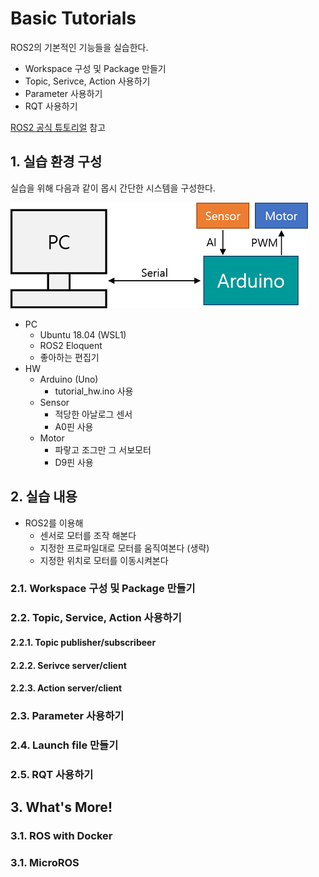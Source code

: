 Basic Tutorials
=================
ROS2의 기본적인 기능들을 실습한다.
 - Workspace 구성 및 Package 만들기
 - Topic, Serivce, Action 사용하기
 - Parameter 사용하기
 - RQT 사용하기


[ROS2 공식 튜토리얼](https://index.ros.org/doc/ros2/Tutorials/#tutorials) 참고

## 1. 실습 환경 구성
실습을 위해 다음과 같이 몹시 간단한 시스템을 구성한다.

![system_for_tutorial](/images/basic_tutorials_system.png)

- PC
  - Ubuntu 18.04 (WSL1)
  - ROS2 Eloquent
  - 좋아하는 편집기
- HW
  - Arduino (Uno)
    - tutorial_hw.ino 사용
  - Sensor
    - 적당한 아날로그 센서
    - A0핀 사용
  - Motor
    - 파랗고 조그만 그 서보모터
    - D9핀 사용
  
  
## 2. 실습 내용
- ROS2를 이용해
  - 센서로 모터를 조작 해본다
  - 지정한 프로파일대로 모터를 움직여본다 (생략)
  - 지정한 위치로 모터를 이동시켜본다

### 2.1. Workspace 구성 및 Package 만들기

### 2.2. Topic, Service, Action 사용하기
#### 2.2.1. Topic publisher/subscribeer
#### 2.2.2. Serivce server/client
#### 2.2.3. Action server/client
### 2.3. Parameter 사용하기
### 2.4. Launch file 만들기
### 2.5. RQT 사용하기
 
  
## 3. What's More!
### 3.1. ROS with Docker
### 3.1. MicroROS

